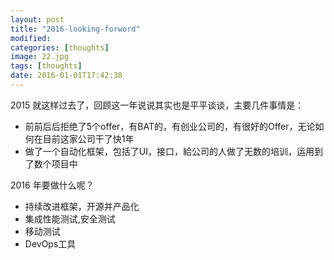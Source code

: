 ```yaml
---
layout: post
title: "2016-looking-forword"
modified:
categories: [thoughts]
image: 22.jpg
tags: [thoughts]
date: 2016-01-01T17:42:38
---
```


2015 就这样过去了，回顾这一年说说其实也是平平谈谈，主要几件事情是：

- 前前后后拒绝了5个offer，有BAT的，有创业公司的，有很好的Offer，无论如何在目前这家公司干了快1年
- 做了一个自动化框架，包括了UI，接口，給公司的人做了无数的培训，运用到了数个项目中

2016 年要做什么呢？

- 持续改进框架，开源并产品化
- 集成性能测试,安全测试
- 移动测试
- DevOps工具

